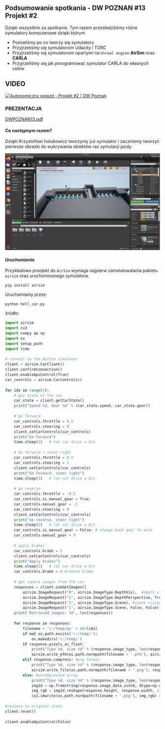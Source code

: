 

## Podsumowanie spotkania - DW POZNAN #13 Projekt #2

Dzięki wszystkim za spotkanie.  Tym razem prześledziliśmy różne symulatory komputerowe dzięki którym 

* Poznaliśmy po co tworzy się symulatory
* Przyjrzeliśmy się symulatorom Udacity i TORC
* Przyjrzeliśmy się symulatorom opartymi na `Unreal engine` **AirSim** oraz **CARLA**
* Przyjrzeliśmy się jak proogramować symulator CARLA do własnych celów

## VIDEO

[![Autonomiczny pojazd - Projekt #2 | DW Poznań](http://img.youtube.com/vi/Hh4UfDU6Gpk/0.jpg)](https://youtu.be/Hh4UfDU6Gpk?list=PLa8KbhSQZVUhFsfa2Por7p10Oo8LKoBmD)

### PREZENTACJA

[DWPOZNAN13.pdf](https://github.com/dataworkshop/dw-poznan-project/blob/master/spotkania/2020-07-23/DWPOZNAN_13.pdf)

#### Co następnym razem?

Dzięki Krzystofowi holubowicz tworzymy już symulator i zaczniemy tworzyć pierwsze obrazki do wykrywania obiektów raz symulacji jazdy. 

![img](assets/zrzut.png)	



#### Uruchomienie

Przykładowo proojekt do `AirSim` wymaga najpierw zainstalowalania pakietu `airsim` oraz uruchomioonego symulatora.

```
pip install airsim
```

Uruchamiamy przez:

```
python hell_car.py
```

źródło:

```python
import airsim
import cv2
import numpy as np
import os
import setup_path 
import time

# connect to the AirSim simulator 
client = airsim.CarClient()
client.confirmConnection()
client.enableApiControl(True)
car_controls = airsim.CarControls()

for idx in range(3):
    # get state of the car
    car_state = client.getCarState()
    print("Speed %d, Gear %d" % (car_state.speed, car_state.gear))

    # go forward
    car_controls.throttle = 0.5
    car_controls.steering = 0
    client.setCarControls(car_controls)
    print("Go Forward")
    time.sleep(3)   # let car drive a bit

    # Go forward + steer right
    car_controls.throttle = 0.5
    car_controls.steering = 1
    client.setCarControls(car_controls)
    print("Go Forward, steer right")
    time.sleep(3)   # let car drive a bit

    # go reverse
    car_controls.throttle = -0.5
    car_controls.is_manual_gear = True;
    car_controls.manual_gear = -1
    car_controls.steering = 0
    client.setCarControls(car_controls)
    print("Go reverse, steer right")
    time.sleep(3)   # let car drive a bit
    car_controls.is_manual_gear = False; # change back gear to auto
    car_controls.manual_gear = 0  

    # apply brakes
    car_controls.brake = 1
    client.setCarControls(car_controls)
    print("Apply brakes")
    time.sleep(3)   # let car drive a bit
    car_controls.brake = 0 #remove brake
    
    # get camera images from the car
    responses = client.simGetImages([
        airsim.ImageRequest("0", airsim.ImageType.DepthVis),  #depth visualization image
        airsim.ImageRequest("1", airsim.ImageType.DepthPerspective, True), #depth in perspective projection
        airsim.ImageRequest("1", airsim.ImageType.Scene), #scene vision image in png format
        airsim.ImageRequest("1", airsim.ImageType.Scene, False, False)])  #scene vision image in uncompressed RGB array
    print('Retrieved images: %d', len(responses))

    for response in responses:
        filename = 'c:/temp/py' + str(idx)
        if not os.path.exists('c:/temp/'):
            os.makedirs('c:/temp/')
        if response.pixels_as_float:
            print("Type %d, size %d" % (response.image_type, len(response.image_data_float)))
            airsim.write_pfm(os.path.normpath(filename + '.pfm'), airsim.get_pfm_array(response))
        elif response.compress: #png format
            print("Type %d, size %d" % (response.image_type, len(response.image_data_uint8)))
            airsim.write_file(os.path.normpath(filename + '.png'), response.image_data_uint8)
        else: #uncompressed array
            print("Type %d, size %d" % (response.image_type, len(response.image_data_uint8)))
            img1d = np.fromstring(response.image_data_uint8, dtype=np.uint8) # get numpy array
            img_rgb = img1d.reshape(response.height, response.width, 3) # reshape array to 3 channel image array H X W X 3
            cv2.imwrite(os.path.normpath(filename + '.png'), img_rgb) # write to png 

#restore to original state
client.reset()

client.enableApiControl(False)
```

